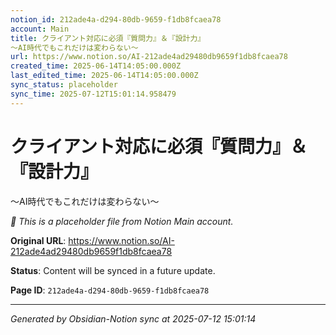 ```yaml
---
notion_id: 212ade4a-d294-80db-9659-f1db8fcaea78
account: Main
title: クライアント対応に必須『質問力』＆『設計力』
〜AI時代でもこれだけは変わらない〜
url: https://www.notion.so/AI-212ade4ad29480db9659f1db8fcaea78
created_time: 2025-06-14T14:05:00.000Z
last_edited_time: 2025-06-14T14:05:00.000Z
sync_status: placeholder
sync_time: 2025-07-12T15:01:14.958479
---
```


# クライアント対応に必須『質問力』＆『設計力』
〜AI時代でもこれだけは変わらない〜

*🔄 This is a placeholder file from Notion Main account.*

**Original URL**: https://www.notion.so/AI-212ade4ad29480db9659f1db8fcaea78

**Status**: Content will be synced in a future update.

**Page ID**: `212ade4a-d294-80db-9659-f1db8fcaea78`

---

*Generated by Obsidian-Notion sync at 2025-07-12 15:01:14*
